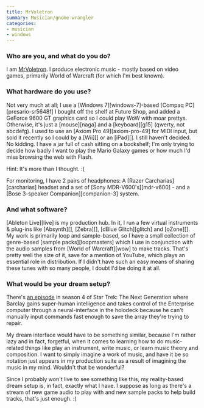 ```yaml
---
title: MrVoletron
summary: Musician/gnome-wrangler
categories:
- musician
- windows
---
```


### Who are you, and what do you do?

I am [MrVoletron](http://www.youtube.com/mrvoletron "MrVoletron's YouTube page."). I produce electronic music - mostly based on video games, primarily World of Warcraft (for which I'm best known).

### What hardware do you use?

Not very much at all; I use a [Windows 7][windows-7]-based [Compaq PC][presario-sr5648f] I bought off the shelf at Future Shop, and added a GeForce 9600 GT graphics card so I could play WoW with moar prettys. Otherwise, it's just a [mouse][naga] and a [keyboard][g15] (qwerty, not abcdefg). I used to use an [Axiom Pro 49][axiom-pro-49] for MIDI input, but sold it recently so I could by a [Wii][] or an [iPad][]. I still haven't decided. No kidding. I have a jar full of cash sitting on a bookshelf; I'm only trying to decide how badly I want to play the Mario Galaxy games or how much I'd miss browsing the web with Flash.

Hint: It's more than I thought. :(

For monitoring, I have 2 pairs of headphones: A [Razer Carcharias][carcharias] headset and a set of [Sony MDR-V600's][mdr-v600] - and a [Bose 3-speaker Companion][companion-3] system.

### And what software?

[Ableton Live][live] is my production hub. In it, I run a few virtual instruments & plug-ins like [Absynth][], [Zebra][], [dBlue Glitch][glitch] and [oZone][]. My work is primarily loop and sample-based, so I have a small collection of genre-based [sample packs][loopmasters] which I use in conjunction with the audio samples from [World of Warcraft][wow] to make tracks. That's pretty well the size of it, save for a mention of YouTube, which plays an essential role in distribution. If I didn't have such an easy means of sharing these tunes with so many people, I doubt I'd be doing it at all.

### What would be your dream setup?

There's [an episode](http://en.wikipedia.org/wiki/The_Nth_Degree_\(Star_Trek:_The_Next_Generation\) "A Wikipedia entry for a Star Trek episode.") in season 4 of Star Trek: The Next Generation where Barclay gains super-human intelligence and takes control of the Enterprise computer through a neural-interface in the holodeck because he can't manually input commands fast enough to save the array they're trying to repair.

My dream interface would have to be something similar, because I'm rather lazy and in fact, forgetful, when it comes to learning how to do music-related things like play an instrument, write music, or learn music theory and composition. I want to simply imagine a work of music, and have it be so notation just appears in my production suite as a result of imagining the music in my mind. Wouldn't that be wonderful?

Since I probably won't live to see something like this, my reality-based dream setup is, in fact, exactly what I have. I suppose as long as there's a stream of new game audio to play with and new sample packs to help build tracks, that's just enough. :)